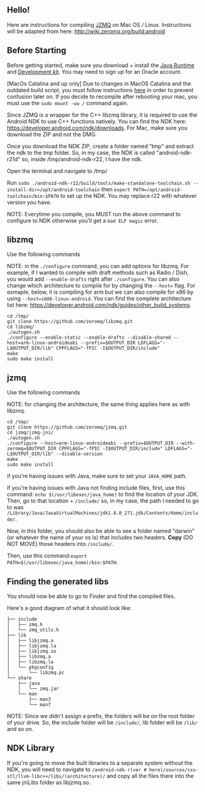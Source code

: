 Hello!
---

Here are instructions for compiling [JZMQ](https://github.com/zeromq/jzmq) on Mac OS / Linux. 
Instructions will be adapted from here: http://wiki.zeromq.org/build:android

Before Starting
---

Before getting started, make sure you download + install the [Java Runtime](https://www.oracle.com/java/technologies/javase-jre8-downloads.html) and [Development kit](https://www.oracle.com/java/technologies/javase/javase-jdk8-downloads.html). You may need to sign up for an Oracle account.

[MacOs Catalina and up only] Due to changes in MacOS Catalina and the outdated build script, you must follow instructions [here](https://stackoverflow.com/a/59421615/) in order to prevent confusion later on. If you decide to recompile after rebooting your mac, you must use the `sudo mount -uw /` command again.

Since JZMQ is a wrapper for the C++ libzmq library, it is required to use the Android NDK to use C++ functions natively. You can find the NDK here: https://developer.android.com/ndk/downloads. For Mac, make sure you download the ZIP and not the DMG. 

Once you download the NDK ZIP, create a folder named "tmp" and extract the ndk to the tmp folder. So, in my case, the NDK is called "android-ndk-r21d" so, inside /tmp/android-ndk-r22, I have the ndk.

Open the terminal and navigate to /tmp/

Run `sudo ./android-ndk-r22/build/tools/make-standalone-toolchain.sh --install-dir=/opt/android-toolchain` then `export PATH=/opt/android-toolchain/bin:$PATH` to set up the NDK. You may replace r22 with whatever version you have.

NOTE: Everytime you compile, you MUST run the above command to configure to NDK otherwise you'll get a `bad ELF magic` error.

libzmq
---
Use the following commands

NOTE: in the `./configure` command, you can add options for libzmq. For example, if I wanted to compile with draft methods such as Radio / Dish, you would add `--enable-drafts` right after `./configure`. You can also change which architecture to compile for by changing the `--host=` flag. For exmaple, below, it is compiling for arm but we can also compile for x86 by using `--host=i686-linux-android`. You can find the complete architecture list here: https://developer.android.com/ndk/guides/other_build_systems.

```
cd /tmp/
git clone https://github.com/zeromq/libzmq.git
cd libzmq/
./autogen.sh
./configure --enable-static --enable-drafts --disable-shared --host=arm-linux-androideabi --prefix=$OUTPUT_DIR LDFLAGS="-L$OUTPUT_DIR/lib" CPPFLAGS="-fPIC -I$OUTPUT_DIR/include"
make
sudo make install
```

jzmq
---
Use the following commands

NOTE: for changing the architecture, the same thing applies here as with libzmq.

```
cd /tmp/
git clone https://github.com/zeromq/jzmq.git
cd jzmq/jzmq-jni/
./autogen.sh
./configure --host=arm-linux-androideabi --prefix=$OUTPUT_DIR --with-zeromq=$OUTPUT_DIR CPPFLAGS="-fPIC -I$OUTPUT_DIR/include" LDFLAGS="-L$OUTPUT_DIR/lib" --disable-version
make
sudo make install
```
if you're having issues with Java, make sure to set your `JAVA_HOME` path.

if you're having issues with Java not finding include files, first, use this command: 
`echo $(/usr/libexec/java_home)`
to find the location of your JDK. Then, go to that location + `/include/` so, in my case, the path I needed to go to was `/Library/Java/JavaVirtualMachines/jdk1.8.0_271.jdk/Contents/Home/include/`.

Now, in this folder, you should also be able to see a folder named "darwin" (or whatever the name of your os is) that includes two headers. **Copy** (DO NOT MOVE) those headers into `/include/`. 

Then, use this command:`export PATH=$(/usr/libexec/java_home)/bin:$PATH`.

Finding the generated libs
---

You should now be able to go to Finder and find the compiled files.

Here's a good diagram of what it should look like:
```
├── include
│   ├── zmq.h
│   └── zmq_utils.h
├── lib
│   ├── libjzmq.a
│   ├── libjzmq.la
│   ├── libjzmq.so
│   ├── libzmq.a
│   ├── libzmq.la
│   └── pkgconfig
│       └── libzmq.pc
└── share
    ├── java
    │   └── zmq.jar
    └── man
        ├── man3
        └── man7
```
       
NOTE: Since we didn't assign a prefix, the folders will be on the root folder of your drive. So, the include folder will be `/include/`, lib folder will be `/lib/` and so on.


NDK Library
---

If you're going to move the built libraries to a separate system without the NDK, you will need to navigate to `/android-ndk-r(ver # here)/sources/cxx-stl/llvm-libc++/libs/(architecture)/` and copy all the files there into the same jniLibs folder as libjzmq.so.
